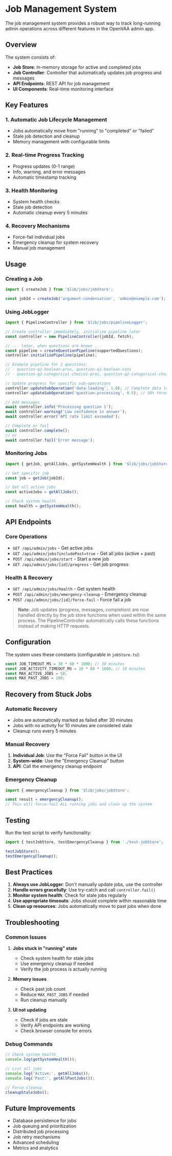 # Job Management System

The job management system provides a robust way to track long-running admin operations across different features in the OpenVAA admin app.

## Overview

The system consists of:

- **Job Store**: In-memory storage for active and completed jobs
- **Job Controller**: Controller that automatically updates job progress and messages
- **API Endpoints**: REST API for job management
- **UI Components**: Real-time monitoring interface

## Key Features

### 1. Automatic Job Lifecycle Management

- Jobs automatically move from "running" to "completed" or "failed"
- Stale job detection and cleanup
- Memory management with configurable limits

### 2. Real-time Progress Tracking

- Progress updates (0-1 range)
- Info, warning, and error messages
- Automatic timestamp tracking

### 3. Health Monitoring

- System health checks
- Stale job detection
- Automatic cleanup every 5 minutes

### 4. Recovery Mechanisms

- Force-fail individual jobs
- Emergency cleanup for system recovery
- Manual job management

## Usage

### Creating a Job

```typescript
import { createJob } from '$lib/jobs/jobStore';

const jobId = createJob('argument-condensation', 'admin@example.com');
```

### Using JobLogger

```typescript
import { PipelineController } from '$lib/jobs/pipelineLogger';

// Create controller immediately, initialize pipeline later
const controller = new PipelineController(jobId, fetch);

// ... later, when questions are known ...
const pipeline = createQuestionPipeline(supportedQuestions);
controller.initializePipeline(pipeline);

// Example pipeline for 2 questions:
// - question-q1-boolean-pros, question-q1-boolean-cons
// - question-q2-categorical-choice1-pros, question-q2-categorical-choice2-pros, question-q2-categorical-choice3-pros

// Update progress for specific sub-operations
controller.updateSubOperation('data-loading', 1.0); // Complete data loading
controller.updateSubOperation('question-processing', 0.5); // 50% through question processing

// Add messages
await controller.info('Processing question 1');
await controller.warning('Low confidence in answer');
await controller.error('API rate limit exceeded');

// Complete or fail
await controller.complete();
// or
await controller.fail('Error message');
```

### Monitoring Jobs

```typescript
import { getJob, getAllJobs, getSystemHealth } from '$lib/jobs/jobStore';

// Get specific job
const job = getJob(jobId);

// Get all active jobs
const activeJobs = getAllJobs();

// Check system health
const health = getSystemHealth();
```

## API Endpoints

### Core Operations

- `GET /api/admin/jobs` - Get active jobs
- `GET /api/admin/jobs?includePast=true` - Get all jobs (active + past)
- `POST /api/admin/jobs/start` - Start a new job
- `GET /api/admin/jobs/[id]/progress` - Get job progress

### Health & Recovery

- `GET /api/admin/jobs/health` - Get system health
- `POST /api/admin/jobs/emergency-cleanup` - Emergency cleanup
- `POST /api/admin/jobs/[id]/force-fail` - Force fail a job

> **Note**: Job updates (progress, messages, completion) are now handled directly by the job store functions when used within the same process. The PipelineController automatically calls these functions instead of making HTTP requests.

## Configuration

The system uses these constants (configurable in `jobStore.ts`):

```typescript
const JOB_TIMEOUT_MS = 30 * 60 * 1000; // 30 minutes
const JOB_ACTIVITY_TIMEOUT_MS = 10 * 60 * 1000; // 10 minutes
const MAX_ACTIVE_JOBS = 50;
const MAX_PAST_JOBS = 100;
```

## Recovery from Stuck Jobs

### Automatic Recovery

- Jobs are automatically marked as failed after 30 minutes
- Jobs with no activity for 10 minutes are considered stale
- Cleanup runs every 5 minutes

### Manual Recovery

1. **Individual Job**: Use the "Force Fail" button in the UI
2. **System-wide**: Use the "Emergency Cleanup" button
3. **API**: Call the emergency cleanup endpoint

### Emergency Cleanup

```typescript
import { emergencyCleanup } from '$lib/jobs/jobStore';

const result = emergencyCleanup();
// This will force-fail ALL running jobs and clean up the system
```

## Testing

Run the test script to verify functionality:

```typescript
import { testJobStore, testEmergencyCleanup } from './test-jobStore';

testJobStore();
testEmergencyCleanup();
```

## Best Practices

1. **Always use JobLogger**: Don't manually update jobs, use the controller
2. **Handle errors gracefully**: Use try-catch and call `controller.fail()`
3. **Monitor system health**: Check for stale jobs regularly
4. **Use appropriate timeouts**: Jobs should complete within reasonable time
5. **Clean up resources**: Jobs automatically move to past jobs when done

## Troubleshooting

### Common Issues

1. **Jobs stuck in "running" state**

   - Check system health for stale jobs
   - Use emergency cleanup if needed
   - Verify the job process is actually running

2. **Memory issues**

   - Check past job count
   - Reduce `MAX_PAST_JOBS` if needed
   - Run cleanup manually

3. **UI not updating**
   - Check if jobs are stale
   - Verify API endpoints are working
   - Check browser console for errors

### Debug Commands

```typescript
// Check system health
console.log(getSystemHealth());

// List all jobs
console.log('Active:', getAllJobs());
console.log('Past:', getAllPastJobs());

// Force cleanup
cleanupStaleJobs();
```

## Future Improvements

- Database persistence for jobs
- Job queuing and prioritization
- Distributed job processing
- Job retry mechanisms
- Advanced scheduling
- Metrics and analytics
